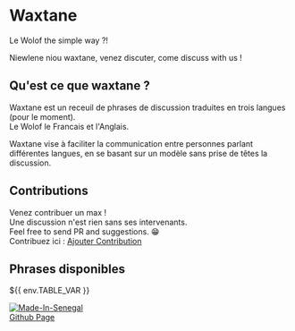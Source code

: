 # Waxtane

Le Wolof the simple way ?!

Niewlene niou waxtane, venez discuter, come discuss with us !

## Qu'est ce que waxtane ?

Waxtane est un receuil de phrases de discussion traduites en trois langues (pour le moment).  
Le Wolof le Francais et l'Anglais.

Waxtane vise à faciliter la communication entre personnes parlant différentes langues, en se basant sur un modèle sans prise de têtes la discussion.  

## Contributions

Venez contribuer un max !  
Une discussion n'est rien sans ses intervenants.  
Feel free to send PR and suggestions. 😁  
Contribuez ici : [Ajouter Contribution](/data/waxtane.csv)

## Phrases disponibles
${{ env.TABLE_VAR }}


[![Made-In-Senegal](https://github.com/GalsenDev221/made.in.senegal/blob/33552c3002801437cb9973915a0666371ab1b50b/assets/badge.svg)](https://github.com/GalsenDev221/made.in.senegal)  
[Github Page](https://github.com/MedouneSGB/Waxtane)
